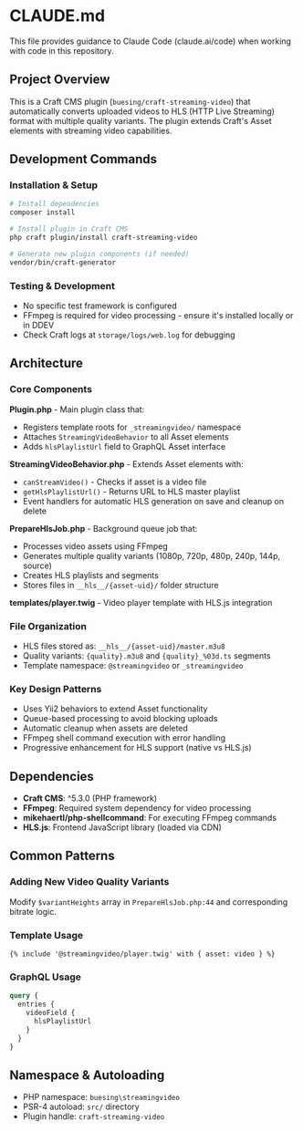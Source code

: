 # CLAUDE.md

This file provides guidance to Claude Code (claude.ai/code) when working with code in this repository.

## Project Overview

This is a Craft CMS plugin (`buesing/craft-streaming-video`) that automatically converts uploaded videos to HLS (HTTP Live Streaming) format with multiple quality variants. The plugin extends Craft's Asset elements with streaming video capabilities.

## Development Commands

### Installation & Setup
```bash
# Install dependencies
composer install

# Install plugin in Craft CMS
php craft plugin/install craft-streaming-video

# Generate new plugin components (if needed)
vendor/bin/craft-generator
```

### Testing & Development
- No specific test framework is configured
- FFmpeg is required for video processing - ensure it's installed locally or in DDEV
- Check Craft logs at `storage/logs/web.log` for debugging

## Architecture

### Core Components

**Plugin.php** - Main plugin class that:
- Registers template roots for `_streamingvideo/` namespace
- Attaches `StreamingVideoBehavior` to all Asset elements
- Adds `hlsPlaylistUrl` field to GraphQL Asset interface

**StreamingVideoBehavior.php** - Extends Asset elements with:
- `canStreamVideo()` - Checks if asset is a video file
- `getHlsPlaylistUrl()` - Returns URL to HLS master playlist
- Event handlers for automatic HLS generation on save and cleanup on delete

**PrepareHlsJob.php** - Background queue job that:
- Processes video assets using FFmpeg
- Generates multiple quality variants (1080p, 720p, 480p, 240p, 144p, source)
- Creates HLS playlists and segments
- Stores files in `__hls__/{asset-uid}/` folder structure

**templates/player.twig** - Video player template with HLS.js integration

### File Organization
- HLS files stored as: `__hls__/{asset-uid}/master.m3u8`
- Quality variants: `{quality}.m3u8` and `{quality}_%03d.ts` segments
- Template namespace: `@streamingvideo` or `_streamingvideo`

### Key Design Patterns
- Uses Yii2 behaviors to extend Asset functionality
- Queue-based processing to avoid blocking uploads
- Automatic cleanup when assets are deleted
- FFmpeg shell command execution with error handling
- Progressive enhancement for HLS support (native vs HLS.js)

## Dependencies

- **Craft CMS**: ^5.3.0 (PHP framework)
- **FFmpeg**: Required system dependency for video processing
- **mikehaertl/php-shellcommand**: For executing FFmpeg commands
- **HLS.js**: Frontend JavaScript library (loaded via CDN)

## Common Patterns

### Adding New Video Quality Variants
Modify `$variantHeights` array in `PrepareHlsJob.php:44` and corresponding bitrate logic.

### Template Usage
```twig
{% include '@streamingvideo/player.twig' with { asset: video } %}
```

### GraphQL Usage
```graphql
query {
  entries {
    videoField {
      hlsPlaylistUrl
    }
  }
}
```

## Namespace & Autoloading
- PHP namespace: `buesing\streamingvideo`
- PSR-4 autoload: `src/` directory
- Plugin handle: `craft-streaming-video`